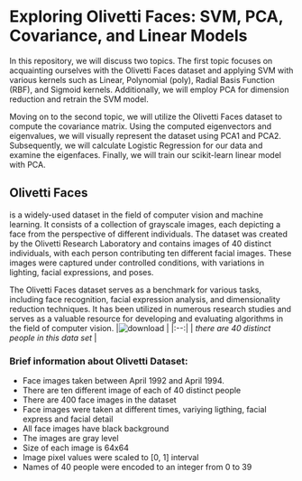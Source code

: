 # Exploring Olivetti Faces: SVM, PCA, Covariance, and Linear Models

In this repository, we will discuss two topics. The first topic focuses on acquainting ourselves with the Olivetti Faces dataset and applying SVM with various kernels such as Linear, Polynomial (poly), Radial Basis Function (RBF), and Sigmoid kernels. Additionally, we will employ PCA for dimension reduction and retrain the SVM model.

Moving on to the second topic, we will utilize the Olivetti Faces dataset to compute the covariance matrix. Using the computed eigenvectors and eigenvalues, we will visually represent the dataset using PCA1 and PCA2. Subsequently, we will calculate Logistic Regression for our data and examine the eigenfaces. Finally, we will train our scikit-learn linear model with PCA.

## Olivetti Faces

is a widely-used dataset in the field of computer vision and machine learning. It consists of a collection of grayscale images, each depicting a face from the perspective of different individuals. The dataset was created by the Olivetti Research Laboratory and contains images of 40 distinct individuals, with each person contributing ten different facial images. These images were captured under controlled conditions, with variations in lighting, facial expressions, and poses.

The Olivetti Faces dataset serves as a benchmark for various tasks, including face recognition, facial expression analysis, and dimensionality reduction techniques. It has been utilized in numerous research studies and serves as a valuable resource for developing and evaluating algorithms in the field of computer vision.
|![download](https://github.com/mohammadnabia/Olivetti-faces-Logistic-Regression-PCA-SVM/assets/53332753/53bb3a51-79d2-4aa4-9973-56c566a21d7d) | 
|:--:| 
| *there are 40 distinct people in this data set* |

### Brief information about Olivetti Dataset:

- Face images taken between April 1992 and April 1994.
- There are ten different image of each of 40 distinct people
- There are 400 face images in the dataset
- Face images were taken at different times, variying ligthing, facial express and facial detail
- All face images have black background
- The images are gray level
- Size of each image is 64x64
- Image pixel values were scaled to [0, 1] interval
- Names of 40 people were encoded to an integer from 0 to 39

